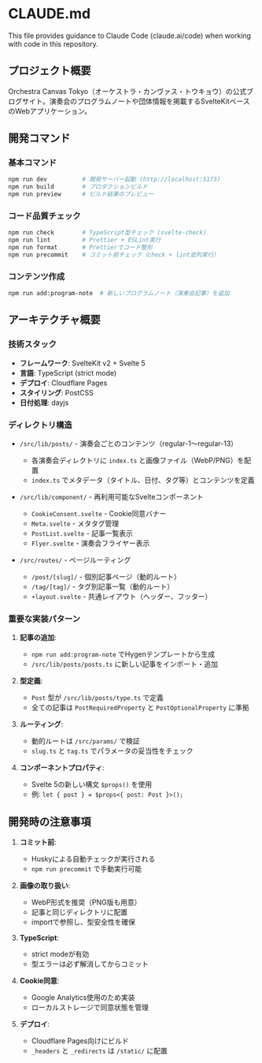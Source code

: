 # CLAUDE.md

This file provides guidance to Claude Code (claude.ai/code) when working with code in this repository.

## プロジェクト概要

Orchestra Canvas Tokyo（オーケストラ・カンヴァス・トウキョウ）の公式ブログサイト。演奏会のプログラムノートや団体情報を掲載するSvelteKitベースのWebアプリケーション。

## 開発コマンド

### 基本コマンド
```bash
npm run dev          # 開発サーバー起動 (http://localhost:5173)
npm run build        # プロダクションビルド
npm run preview      # ビルド結果のプレビュー
```

### コード品質チェック
```bash
npm run check        # TypeScript型チェック (svelte-check)
npm run lint         # Prettier + ESLint実行
npm run format       # Prettierでコード整形
npm run precommit    # コミット前チェック（check + lint並列実行）
```

### コンテンツ作成
```bash
npm run add:program-note  # 新しいプログラムノート（演奏会記事）を追加
```

## アーキテクチャ概要

### 技術スタック
- **フレームワーク**: SvelteKit v2 + Svelte 5
- **言語**: TypeScript (strict mode)
- **デプロイ**: Cloudflare Pages
- **スタイリング**: PostCSS
- **日付処理**: dayjs

### ディレクトリ構造

- `/src/lib/posts/` - 演奏会ごとのコンテンツ（regular-1〜regular-13）
  - 各演奏会ディレクトリに `index.ts` と画像ファイル（WebP/PNG）を配置
  - `index.ts` でメタデータ（タイトル、日付、タグ等）とコンテンツを定義

- `/src/lib/component/` - 再利用可能なSvelteコンポーネント
  - `CookieConsent.svelte` - Cookie同意バナー
  - `Meta.svelte` - メタタグ管理
  - `PostList.svelte` - 記事一覧表示
  - `Flyer.svelte` - 演奏会フライヤー表示

- `/src/routes/` - ページルーティング
  - `/post/[slug]/` - 個別記事ページ（動的ルート）
  - `/tag/[tag]/` - タグ別記事一覧（動的ルート）
  - `+layout.svelte` - 共通レイアウト（ヘッダー、フッター）

### 重要な実装パターン

1. **記事の追加**:
   - `npm run add:program-note` でHygenテンプレートから生成
   - `/src/lib/posts/posts.ts` に新しい記事をインポート・追加

2. **型定義**:
   - `Post` 型が `/src/lib/posts/type.ts` で定義
   - 全ての記事は `PostRequiredProperty` と `PostOptionalProperty` に準拠

3. **ルーティング**:
   - 動的ルートは `/src/params/` で検証
   - `slug.ts` と `tag.ts` でパラメータの妥当性をチェック

4. **コンポーネントプロパティ**:
   - Svelte 5の新しい構文 `$props()` を使用
   - 例: `let { post } = $props<{ post: Post }>();`

## 開発時の注意事項

1. **コミット前**:
   - Huskyによる自動チェックが実行される
   - `npm run precommit` で手動実行可能

2. **画像の取り扱い**:
   - WebP形式を推奨（PNG版も用意）
   - 記事と同じディレクトリに配置
   - importで参照し、型安全性を確保

3. **TypeScript**:
   - strict modeが有効
   - 型エラーは必ず解消してからコミット

4. **Cookie同意**:
   - Google Analytics使用のため実装
   - ローカルストレージで同意状態を管理

5. **デプロイ**:
   - Cloudflare Pages向けにビルド
   - `_headers` と `_redirects` は `/static/` に配置